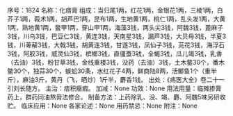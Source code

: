 序号：1824
名称：化痞膏
组成：当归尾1两，红花1两，金银花1两，三棱1两，白芥子1两，莪术1两，胡芦巴1两，昆布1两，生地黄1两，桃仁1两，乱头发1两，大黄1两，熟地黄1两，鳖甲1两，穿山甲1两，海藻3钱，两头尖3钱，阿魏3钱，蓖麻子3钱，川乌3钱，巴豆仁3钱，黄连3钱，天南星3钱，漏芦3钱，大贝母3钱，半夏3钱，川萆薢3钱，大戟3钱，胡黄连3钱，甘遂3钱，凤仙子3钱，芫花3钱，海浮石3钱，阿胶3钱，威灵仙3钱，槟榔3钱，直僵蚕3钱，全蝎3钱，瓜儿竭3钱，乳香（去油）3钱，粉甘草3钱，金线重楼3钱，没药（去油）3钱，土木鳖30个，番木鳖30个，独蒜30个，蜈蚣30条，水红花子4两，鲜商陆8两，活鲫鱼1个（重半斤），麻油3斤，黄丹（飞，晒炒）1斤半，麝香1钱。
出处：《疡医大全》卷二十一引刘长随方。
主治：痞积癥瘕。
加减：None
功效：None
用法用量：临摊掺膏药上，群药同油熬膏法修合。
制备方法：上药除乳、没、竭、麝、阿魏5味另研收贮。
临床应用：None
各家论述：None
用药禁忌：None
附注：None
